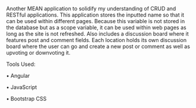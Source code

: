 Another MEAN application to solidify my understanding of CRUD and RESTful applications. This application stores the inputted name so that it can be used within different pages. Because this variable is not stored in the database but as a scope variable, it can be used within web pages as long as the site is not refreshed. Also includes a discussion board where it features post and comment fields. Each location holds its own discussion board where the user can go and create a new post or comment as well as upvoting or downvoting it. 

Tools Used:

•	Angular

•	JavaScript

•	Bootstrap CSS

